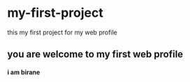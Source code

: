 # my-first-project
this my first project for my web profile

## you are welcome to my first  web profile

#### i am birane
